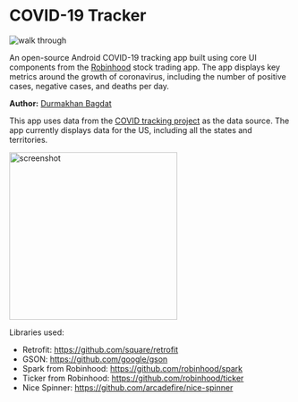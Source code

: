 # COVID-19 Tracker


<img src='https://media3.giphy.com/media/THm1ofDwDPganCYyIx/giphy.gif' title='walk through' />

An open-source Android COVID-19 tracking app built using core UI components from the [Robinhood](https://play.google.com/store/apps/details?id=com.robinhood.android) stock trading app. The app displays key metrics around the growth of coronavirus, including the number of positive cases, negative cases, and deaths per day.

**Author:** [Durmakhan Bagdat](https://www.youtube.com/rpandey1234)

This app uses data from the [COVID tracking project](https://twitter.com/covid19tracking) as the data source. The app currently displays data for the US, including all the states and territories.

<img src='https://i.imgur.com/VCQNya5.png' width='300px' title='screenshot' />

Libraries used:
- Retrofit: https://github.com/square/retrofit
- GSON: https://github.com/google/gson
- Spark from Robinhood: https://github.com/robinhood/spark
- Ticker from Robinhood: https://github.com/robinhood/ticker
- Nice Spinner: https://github.com/arcadefire/nice-spinner
